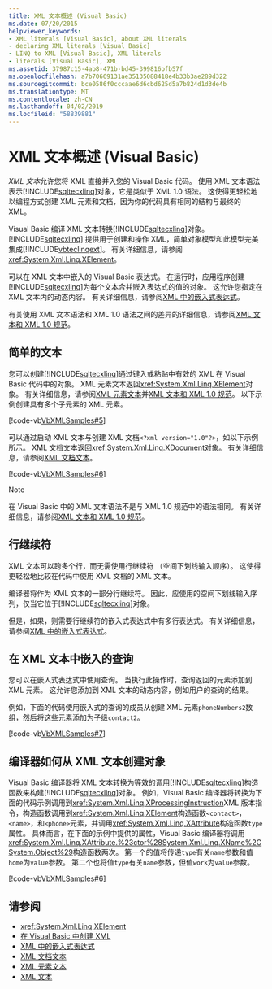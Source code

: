 ```yaml
---
title: XML 文本概述 (Visual Basic)
ms.date: 07/20/2015
helpviewer_keywords:
- XML literals [Visual Basic], about XML literals
- declaring XML literals [Visual Basic]
- LINQ to XML [Visual Basic], XML literals
- literals [Visual Basic], XML
ms.assetid: 37987c15-4ab8-471b-bd45-399816bfb57f
ms.openlocfilehash: a7b70669131ae35135088418e4b33b3ae289d322
ms.sourcegitcommit: bce0586f0cccaae6d6cbd625d5a7b824d1d3de4b
ms.translationtype: MT
ms.contentlocale: zh-CN
ms.lasthandoff: 04/02/2019
ms.locfileid: "58839881"
---
```

# <a name="xml-literals-overview-visual-basic"></a>XML 文本概述 (Visual Basic)
*XML 文本*允许您将 XML 直接并入您的 Visual Basic 代码。 使用 XML 文本语法表示[!INCLUDE[sqltecxlinq](~/includes/sqltecxlinq-md.md)]对象，它是类似于 XML 1.0 语法。 这使得更轻松地以编程方式创建 XML 元素和文档，因为你的代码具有相同的结构与最终的 XML。  
  
 Visual Basic 编译 XML 文本转换[!INCLUDE[sqltecxlinq](~/includes/sqltecxlinq-md.md)]对象。 [!INCLUDE[sqltecxlinq](~/includes/sqltecxlinq-md.md)] 提供用于创建和操作 XML，简单对象模型和此模型完美集成[!INCLUDE[vbteclinqext](~/includes/vbteclinqext-md.md)]。 有关详细信息，请参阅 <xref:System.Xml.Linq.XElement>。  
  
 可以在 XML 文本中嵌入的 Visual Basic 表达式。 在运行时，应用程序创建[!INCLUDE[sqltecxlinq](~/includes/sqltecxlinq-md.md)]为每个文本合并嵌入表达式的值的对象。 这允许您指定在 XML 文本内的动态内容。 有关详细信息，请参阅[XML 中的嵌入式表达式](../../../../visual-basic/programming-guide/language-features/xml/embedded-expressions-in-xml.md)。  
  
 有关使用 XML 文本语法和 XML 1.0 语法之间的差异的详细信息，请参阅[XML 文本和 XML 1.0 规范](../../../../visual-basic/programming-guide/language-features/xml/xml-literals-and-the-xml-1-0-specification.md)。  
  
## <a name="simple-literals"></a>简单的文本  
 您可以创建[!INCLUDE[sqltecxlinq](~/includes/sqltecxlinq-md.md)]通过键入或粘贴中有效的 XML 在 Visual Basic 代码中的对象。 XML 元素文本返回<xref:System.Xml.Linq.XElement>对象。 有关详细信息，请参阅[XML 元素文本](../../../../visual-basic/language-reference/xml-literals/xml-element-literal.md)并[XML 文本和 XML 1.0 规范](../../../../visual-basic/programming-guide/language-features/xml/xml-literals-and-the-xml-1-0-specification.md)。 以下示例创建具有多个子元素的 XML 元素。  
  
 [!code-vb[VbXMLSamples#5](~/samples/snippets/visualbasic/VS_Snippets_VBCSharp/VbXMLSamples/VB/XMLSamples2.vb#5)]  
  
 可以通过启动 XML 文本与创建 XML 文档`<?xml version="1.0"?>`，如以下示例所示。 XML 文档文本返回<xref:System.Xml.Linq.XDocument>对象。 有关详细信息，请参阅[XML 文档文本](../../../../visual-basic/language-reference/xml-literals/xml-document-literal.md)。  
  
 [!code-vb[VbXMLSamples#6](~/samples/snippets/visualbasic/VS_Snippets_VBCSharp/VbXMLSamples/VB/XMLSamples2.vb#6)]  
  
> [!NOTE]
>  在 Visual Basic 中的 XML 文本语法不是与 XML 1.0 规范中的语法相同。 有关详细信息，请参阅[XML 文本和 XML 1.0 规范](../../../../visual-basic/programming-guide/language-features/xml/xml-literals-and-the-xml-1-0-specification.md)。  
  
## <a name="line-continuation"></a>行继续符  
 XML 文本可以跨多个行，而无需使用行继续符 （空间下划线输入顺序）。 这使得更轻松地比较在代码中使用 XML 文档的 XML 文本。  
  
 编译器将作为 XML 文本的一部分行继续符。 因此，应使用的空间下划线输入序列，仅当它位于[!INCLUDE[sqltecxlinq](~/includes/sqltecxlinq-md.md)]对象。  
  
 但是，如果，则需要行继续符的嵌入式表达式中有多行表达式。 有关详细信息，请参阅[XML 中的嵌入式表达式](../../../../visual-basic/programming-guide/language-features/xml/embedded-expressions-in-xml.md)。  
  
## <a name="embedding-queries-in-xml-literals"></a>在 XML 文本中嵌入的查询  
 您可以在嵌入式表达式中使用查询。 当执行此操作时，查询返回的元素添加到 XML 元素。 这允许您添加到 XML 文本的动态内容，例如用户的查询的结果。  
  
 例如，下面的代码使用嵌入式的查询的成员从创建 XML 元素`phoneNumbers2`数组，然后将这些元素添加为子级`contact2`。  
  
 [!code-vb[VbXMLSamples#7](~/samples/snippets/visualbasic/VS_Snippets_VBCSharp/VbXMLSamples/VB/XMLSamples2.vb#7)]  
  
## <a name="how-the-compiler-creates-objects-from-xml-literals"></a>编译器如何从 XML 文本创建对象  
 Visual Basic 编译器将 XML 文本转换为等效的调用[!INCLUDE[sqltecxlinq](~/includes/sqltecxlinq-md.md)]构造函数来构建[!INCLUDE[sqltecxlinq](~/includes/sqltecxlinq-md.md)]对象。 例如，Visual Basic 编译器将转换为下面的代码示例调用到<xref:System.Xml.Linq.XProcessingInstruction>XML 版本指令，构造函数调用到<xref:System.Xml.Linq.XElement>构造函数`<contact>`， `<name>`，和`<phone>`元素，并调用<xref:System.Xml.Linq.XAttribute>构造函数`type`属性。 具体而言，在下面的示例中提供的属性，Visual Basic 编译器将调用<xref:System.Xml.Linq.XAttribute.%23ctor%28System.Xml.Linq.XName%2CSystem.Object%29>构造函数两次。 第一个的值将传递`type`有关`name`参数和值`home`为`value`参数。 第二个也将值`type`有关`name`参数，但值`work`为`value`参数。  
  
 [!code-vb[VbXMLSamples#6](~/samples/snippets/visualbasic/VS_Snippets_VBCSharp/VbXMLSamples/VB/XMLSamples2.vb#6)]  
  
## <a name="see-also"></a>请参阅

- <xref:System.Xml.Linq.XElement>
- [在 Visual Basic 中创建 XML](../../../../visual-basic/programming-guide/language-features/xml/creating-xml.md)
- [XML 中的嵌入式表达式](../../../../visual-basic/programming-guide/language-features/xml/embedded-expressions-in-xml.md)
- [XML 文档文本](../../../../visual-basic/language-reference/xml-literals/xml-document-literal.md)
- [XML 元素文本](../../../../visual-basic/language-reference/xml-literals/xml-element-literal.md)
- [XML 文本](../../../../visual-basic/language-reference/xml-literals/index.md)
